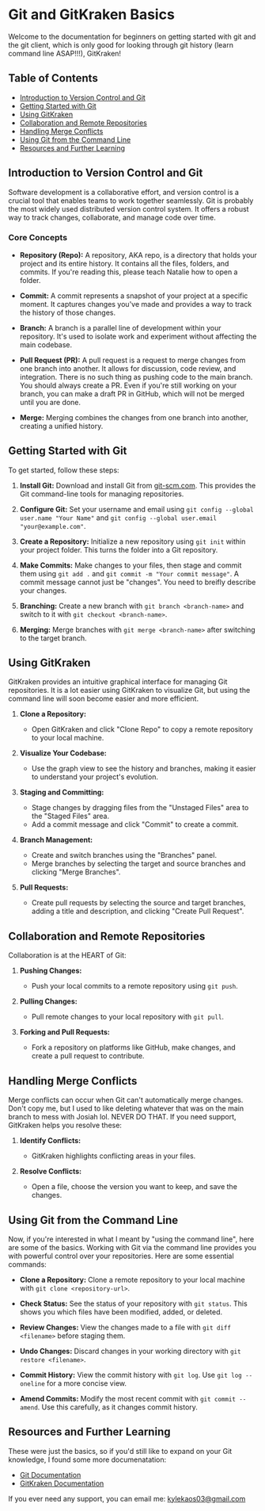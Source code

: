 # Git and GitKraken Basics

Welcome to the documentation for beginners on getting started with git and the git client, which is only good for looking through git history (learn command line ASAP!!!), GitKraken!

## Table of Contents

- [Introduction to Version Control and Git](#introduction-to-version-control-and-git)
- [Getting Started with Git](#getting-started-with-git)
- [Using GitKraken](#using-gitkraken)
- [Collaboration and Remote Repositories](#collaboration-and-remote-repositories)
- [Handling Merge Conflicts](#handling-merge-conflicts)
- [Using Git from the Command Line](#using-git-from-the-command-line)
- [Resources and Further Learning](#resources-and-further-learning)

## Introduction to Version Control and Git

Software development is a collaborative effort, and version control is a crucial tool that enables teams to work together seamlessly. Git is probably the most widely used distributed version control system. It offers a robust way to track changes, collaborate, and manage code over time.

### Core Concepts

- **Repository (Repo):** A repository, AKA repo, is a directory that holds your project and its entire history. It contains all the files, folders, and commits. If you're reading this, please teach Natalie how to open a folder.

- **Commit:** A commit represents a snapshot of your project at a specific moment. It captures changes you've made and provides a way to track the history of those changes.

- **Branch:** A branch is a parallel line of development within your repository. It's used to isolate work and experiment without affecting the main codebase.

- **Pull Request (PR):** A pull request is a request to merge changes from one branch into another. It allows for discussion, code review, and integration. There is no such thing as pushing code to the main branch. You should always create a PR. Even if you're still working on your branch, you can make a draft PR in GitHub, which will not be merged until you are done. 

- **Merge:** Merging combines the changes from one branch into another, creating a unified history.

## Getting Started with Git

To get started, follow these steps:

1. **Install Git:** Download and install Git from [git-scm.com](https://git-scm.com/). This provides the Git command-line tools for managing repositories.

2. **Configure Git:** Set your username and email using `git config --global user.name "Your Name"` and `git config --global user.email "your@example.com"`.

3. **Create a Repository:** Initialize a new repository using `git init` within your project folder. This turns the folder into a Git repository.

4. **Make Commits:** Make changes to your files, then stage and commit them using `git add .` and `git commit -m "Your commit message"`. A commit message cannot just be "changes". You need to breifly describe your changes.

5. **Branching:** Create a new branch with `git branch <branch-name>` and switch to it with `git checkout <branch-name>`.

6. **Merging:** Merge branches with `git merge <branch-name>` after switching to the target branch.

## Using GitKraken 

GitKraken provides an intuitive graphical interface for managing Git repositories. It is a lot easier using GitKraken to visualize Git, but using the command line will soon become easier and more efficient.

1. **Clone a Repository:**
   - Open GitKraken and click "Clone Repo" to copy a remote repository to your local machine.

2. **Visualize Your Codebase:**
   - Use the graph view to see the history and branches, making it easier to understand your project's evolution.

3. **Staging and Committing:**
   - Stage changes by dragging files from the "Unstaged Files" area to the "Staged Files" area.
   - Add a commit message and click "Commit" to create a commit.

4. **Branch Management:**
   - Create and switch branches using the "Branches" panel.
   - Merge branches by selecting the target and source branches and clicking "Merge Branches".

5. **Pull Requests:**
   - Create pull requests by selecting the source and target branches, adding a title and description, and clicking "Create Pull Request".

## Collaboration and Remote Repositories

Collaboration is at the HEART of Git:

1. **Pushing Changes:**
   - Push your local commits to a remote repository using `git push`.

2. **Pulling Changes:**
   - Pull remote changes to your local repository with `git pull`.

3. **Forking and Pull Requests:**
   - Fork a repository on platforms like GitHub, make changes, and create a pull request to contribute.

## Handling Merge Conflicts

Merge conflicts can occur when Git can't automatically merge changes. Don't copy me, but I used to like deleting whatever that was on the main branch to mess with Josiah lol. NEVER DO THAT. If you need support, GitKraken helps you resolve these:

1. **Identify Conflicts:**
   - GitKraken highlights conflicting areas in your files.

2. **Resolve Conflicts:**
   - Open a file, choose the version you want to keep, and save the changes.

## Using Git from the Command Line

Now, if you're interested in what I meant by "using the command line", here are some of the basics. Working with Git via the command line provides you with powerful control over your repositories. Here are some essential commands:

- **Clone a Repository:** Clone a remote repository to your local machine with `git clone <repository-url>`.

- **Check Status:** See the status of your repository with `git status`. This shows you which files have been modified, added, or deleted.

- **Review Changes:** View the changes made to a file with `git diff <filename>` before staging them.

- **Undo Changes:** Discard changes in your working directory with `git restore <filename>`.

- **Commit History:** View the commit history with `git log`. Use `git log --oneline` for a more concise view.

- **Amend Commits:** Modify the most recent commit with `git commit --amend`. Use this carefully, as it changes commit history.


## Resources and Further Learning

These were just the basics, so if you'd still like to expand on your Git knowledge, I found some more documenatation:

- [Git Documentation](https://git-scm.com/doc)
- [GitKraken Documentation](https://support.gitkraken.com/)

If you ever need any support, you can email me: kylekaos03@gmail.com

